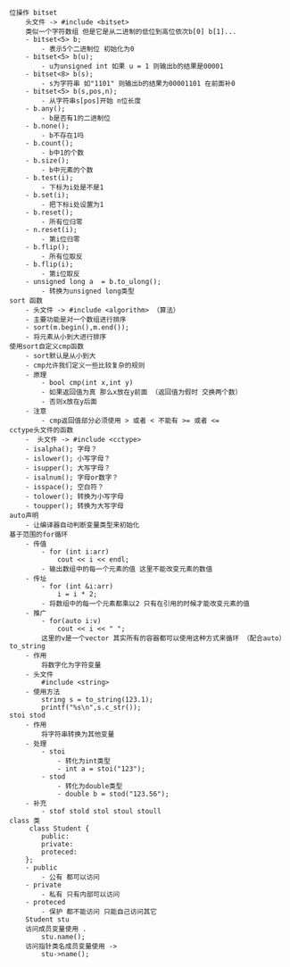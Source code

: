 	位操作 bitset
		头文件 -> #include <bitset>
		类似一个字符数组 但是它是从二进制的低位到高位依次b[0] b[1]...
		- bitset<5> b;
			- 表示5个二进制位 初始化为0
		- bitset<5> b(u);
			- u为unsigned int 如果 u = 1 则输出b的结果是00001
		- bitset<8> b(s);
			- s为字符串 如"1101" 则输出b的结果为00001101 在前面补0
		- bitset<5> b(s,pos,n);
			- 从字符串s[pos]开始 n位长度
		- b.any();
			- b是否有1的二进制位
		- b.none();
			- b不存在1吗
		- b.count();
			- b中1的个数
		- b.size();
			- b中元素的个数
		- b.test(i);
			- 下标为i处是不是1
		- b.set(i);
			- 把下标i处设置为1
		- b.reset();
			- 所有位归零
		- n.reset(i);
			- 第i位归零
		- b.flip();
			- 所有位取反
		- b.flip(i);
			- 第i位取反
		- unsigned long a  = b.to_ulong();
			- 转换为unsigned long类型
	sort 函数
		- 头文件 -> #include <algorithm> （算法）
		- 主要功能是对一个数组进行排序
		- sort(m.begin(),m.end());
		- 将元素从小到大进行排序
	使用sort自定义cmp函数
		- sort默认是从小到大
		- cmp允许我们定义一些比较复杂的规则
		- 原理
			- bool cmp(int x,int y)
			- 如果返回值为真 那么x放在y前面 （返回值为假时 交换两个数）
			- 否则x放在y后面
		- 注意
			- cmp返回值部分必须使用 > 或者 < 不能有 >= 或者 <=
	cctype头文件的函数
		-  头文件 -> #include <cctype>
		- isalpha(); 字母？
		- islower(); 小写字母？
		- isupper(); 大写字母？
		- isalnum(); 字母or数字？
		- isspace(); 空白符？
		- tolower(); 转换为小写字母
		- toupper(); 转换为大写字母
	auto声明
		- 让编译器自动判断变量类型来初始化
	基于范围的for循环
		- 传值
			- for (int i:arr)
				cout << i << endl;
			- 输出数组中的每一个元素的值 这里不能改变元素的数值
		- 传址
			- for (int &i:arr)
				i = i * 2;
			- 将数组中的每一个元素都乘以2 只有在引用的时候才能改变元素的值
		- 推广
			- for(auto i:v)
				cout << i << " ";
			这里的v是一个vector 其实所有的容器都可以使用这种方式来循环 （配合auto）
	to_string
		- 作用
			将数字化为字符变量
		- 头文件
			#include <string>
		- 使用方法
			string s = to_string(123.1);
			printf("%s\n",s.c_str());
	stoi stod
		- 作用
			将字符串转换为其他变量
		- 处理
			- stoi
				- 转化为int类型
				- int a = stoi("123");
			- stod
				- 转化为double类型
				- double b = stod("123.56");
		- 补充
			- stof stold stol stoul stoull
	class 类
		 class Student {
			public:
			private:
			proteced:
		};
		- public
			- 公有 都可以访问
		- private
			- 私有 只有内部可以访问
		- proteced
			- 保护 都不能访问 只能自己访问其它
		Student stu
		访问成员变量使用 .
			stu.name();
		访问指针类名成员变量使用 ->
			stu->name();